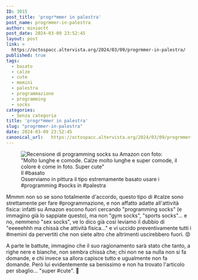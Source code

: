 ```yaml
---
ID: 3015
post_title: 'progr*mmer in palestra'
post_name: progrmmer-in-palestra
author: minioctt
post_date: 2024-03-09 23:52:45
layout: post
link: >
  https://octospacc.altervista.org/2024/03/09/progrmmer-in-palestra/
published: true
tags:
  - basato
  - calze
  - cute
  - memini
  - palestra
  - programmazione
  - programming
  - socks
categories:
  - Senza categoria
title: 'progr*mmer in palestra'
slug: "progrmmer-in-palestra"
date: 2024-03-09 23:52:45
canonical_url:   https://octospacc.altervista.org/2024/03/09/progrmmer-in-palestra/
---
```

<!-- wp:image {"id":3017,"sizeSlug":"large","linkDestination":"none"} -->
<figure class="wp-block-image size-large"><img src="https://octospacc.github.io/microblog-mirror/assets/uploads/2024/03/image-1-960x609.png" alt="Recensione di programming socks su Amazon con foto: &quot;Molto lunghe e comode. Calze molto lunghe e super comode, il colore è come in foto. Super cute&quot;" class="wp-image-3017"/><figcaption class="wp-element-caption">Il #basato<br>Osserviamo in pittura il tipo estremamente basato usare i #programming #socks in #palestra</figcaption></figure>
<!-- /wp:image -->

<!-- wp:paragraph -->
<p markdown="1">Mmmm non so se sono totalmente d'accordo, questo tipo di #calze sono strettamente per fare #programmazione, e non affatto adatte all'attività fisica: infatti su Amazon escono fuori cercando "programming socks" (e immagino già lo sappiate questo), ma non "gym socks", "sports socks"... e no, nemmeno "sex socks", ve lo dico già così leviamo il dubbio di "eeeeehhh ma chissà che attività fisica..." e vi uccido preventivamente tutti i #memini da pervertiti che non siete altro che altrimenti uscirebbero fuori. 😡️</p>
<!-- /wp:paragraph -->

<!-- wp:paragraph -->
<p markdown="1">A parte le battute, immagino che il suo ragionamento sarà stato che tanto, a righe nere e bianche, non sembra chissà che; chi non ne sa nulla non si fa domande, e chi invece sa allora capisce tutto e ugualmente non fa domande. Però lui evidentemente sa benissimo e non ha trovato l'articolo per sbaglio... "super #cute". 🤫️</p>
<!-- /wp:paragraph -->